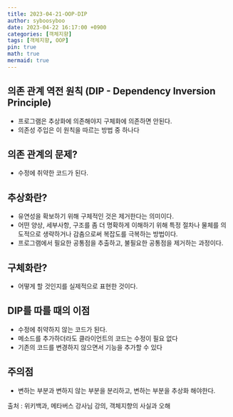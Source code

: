 ```yaml
---
title: 2023-04-21-OOP-DIP
author: syboosyboo
date: 2023-04-22 16:17:00 +0900
categories: [객체지향]
tags: [객체지향, OOP]
pin: true
math: true
mermaid: true
---
```

의존 관계 역전 원칙 (DIP - Dependency Inversion Principle)
---
- 프로그램은 추상화에 의존해야지 구체화에 의존하면 안된다. 
- 의존성 주입은 이 원칙을 따르는 방법 중 하나다

## 의존 관계의 문제?
- 수정에 취약한 코드가 된다.

## 추상화란?
- 유연성을 확보하기 위해 구체적인 것은 제거한다는 의미이다.
- 어떤 양상, 세부사항, 구조를 좀 더 명확하게 이해하기 위해 특정 절차나 물체를 의도적으로 생략하거나 감춤으로써 복잡도를 극복하는 방법이다.
- 프로그램에서 필요한 공통점을 추출하고, 불필요한 공통점을 제거하는 과정이다.

## 구체화란?
- 어떻게 할 것인지를 실제적으로 표현한 것이다. 

## DIP를 따를 때의 이점
- 수정에 취약하지 않는 코드가 된다.
- 메소드를 추가하더라도 클라이언트의 코드는 수정이 필요 없다
- 기존의 코드를 변경하지 않으면서 기능을 추가할 수 있다

## 주의점
- 변하는 부분과 변하지 않는 부분을 분리하고, 변하는 부분을 추상화 해야한다.

출처 : 위키백과, 메타버스 강사님 강의, 객체지향의 사실과 오해
